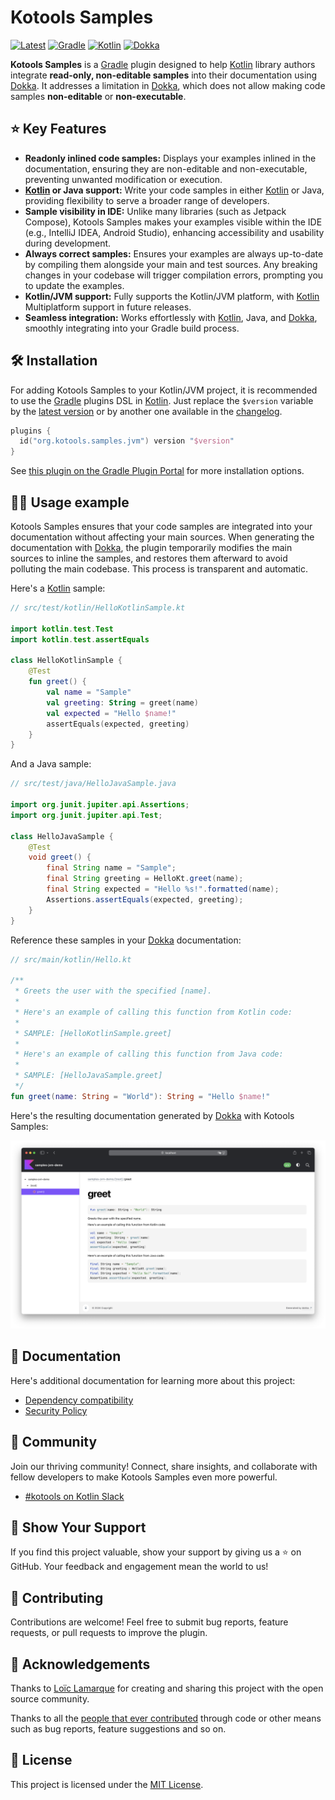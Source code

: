 # Kotools Samples

[![Latest][kotools-samples-badge]][kotools-samples-releases]
[![Gradle][gradle-badge]][gradle]
[![Kotlin][kotlin-badge]][kotlin]
[![Dokka][dokka-badge]][dokka]

**Kotools Samples** is a [Gradle] plugin designed to help [Kotlin] library
authors integrate **read-only, non-editable samples** into their documentation
using [Dokka]. It addresses a limitation in [Dokka], which does not allow making
code samples **non-editable** or **non-executable**.

## ⭐️ Key Features

- **Readonly inlined code samples:** Displays your examples inlined in the
  documentation, ensuring they are non-editable and non-executable, preventing
  unwanted modification or execution.
- **[Kotlin] or Java support:** Write your code samples in either [Kotlin] or
  Java, providing flexibility to serve a broader range of developers.
- **Sample visibility in IDE:** Unlike many libraries (such as Jetpack Compose),
  Kotools Samples makes your examples visible within the IDE (e.g.,
  IntelliJ IDEA, Android Studio), enhancing accessibility and usability during
  development.
- **Always correct samples:** Ensures your examples are always up-to-date by
  compiling them alongside your main and test sources. Any breaking changes in
  your codebase will trigger compilation errors, prompting you to update the
  examples.
- **Kotlin/JVM support:** Fully supports the Kotlin/JVM platform, with [Kotlin]
  Multiplatform support in future releases.
- **Seamless integration:** Works effortlessly with [Kotlin], Java, and [Dokka],
  smoothly integrating into your Gradle build process.

## 🛠️ Installation

For adding Kotools Samples to your Kotlin/JVM project, it is recommended to use
the [Gradle] plugins DSL in [Kotlin]. Just replace the `$version` variable by
the [latest version](#kotools-samples) or by another one available in the
[changelog](CHANGELOG.md).

```kotlin
plugins {
  id("org.kotools.samples.jvm") version "$version"
}
```

See [this plugin on the Gradle Plugin Portal][kotools-samples-plugin] for more
installation options.

## 🧑‍💻 Usage example

Kotools Samples ensures that your code samples are integrated into your
documentation without affecting your main sources. When generating the
documentation with [Dokka], the plugin temporarily modifies the main sources to
inline the samples, and restores them afterward to avoid polluting the main
codebase. This process is transparent and automatic.

Here's a [Kotlin] sample:

```kotlin
// src/test/kotlin/HelloKotlinSample.kt

import kotlin.test.Test
import kotlin.test.assertEquals

class HelloKotlinSample {
    @Test
    fun greet() {
        val name = "Sample"
        val greeting: String = greet(name)
        val expected = "Hello $name!"
        assertEquals(expected, greeting)
    }
}
```

And a Java sample:

```java
// src/test/java/HelloJavaSample.java

import org.junit.jupiter.api.Assertions;
import org.junit.jupiter.api.Test;

class HelloJavaSample {
    @Test
    void greet() {
        final String name = "Sample";
        final String greeting = HelloKt.greet(name);
        final String expected = "Hello %s!".formatted(name);
        Assertions.assertEquals(expected, greeting);
    }
}
```

Reference these samples in your [Dokka] documentation:

```kotlin
// src/main/kotlin/Hello.kt

/**
 * Greets the user with the specified [name].
 *
 * Here's an example of calling this function from Kotlin code:
 *
 * SAMPLE: [HelloKotlinSample.greet]
 *
 * Here's an example of calling this function from Java code:
 *
 * SAMPLE: [HelloJavaSample.greet]
 */
fun greet(name: String = "World"): String = "Hello $name!"
```

Here's the resulting documentation generated by [Dokka] with Kotools Samples:

![Screenshot](jvm-demo/screenshot.png)

## 📝 Documentation

Here's additional documentation for learning more about this project:

- [Dependency compatibility](documentation/dependencies.md)
- [Security Policy](SECURITY.md)

## 🤝 Community

Join our thriving community! Connect, share insights, and collaborate with
fellow developers to make Kotools Samples even more powerful.

- [#kotools on Kotlin Slack](https://kotlinlang.slack.com/archives/C05H0L1LD25)

## 📣 Show Your Support

If you find this project valuable, show your support by giving us a ⭐️ on
GitHub. Your feedback and engagement mean the world to us!

## 🚧 Contributing

Contributions are welcome! Feel free to submit bug reports, feature requests, or
pull requests to improve the plugin.

## 🙏 Acknowledgements

Thanks to [Loïc Lamarque][@LVMVRQUXL] for creating and sharing this project with
the open source community.

Thanks to all the [people that ever contributed][kotools-samples-contributors]
through code or other means such as bug reports, feature suggestions and so on.

## 📄 License

This project is licensed under the [MIT License](LICENSE.txt).

<!------------------------------- Shared links -------------------------------->

[@LVMVRQUXL]: https://github.com/LVMVRQUXL
[dokka]: https://kotl.in/dokka
[dokka-badge]: https://img.shields.io/badge/Dokka-v1.9.20-blue
[gradle]: https://gradle.org
[gradle-badge]: https://img.shields.io/badge/Gradle-v8.12.1-blue
[kotlin]: https://kotlinlang.org
[kotlin-badge]: https://img.shields.io/badge/Kotlin-v1.9.25-blue?logo=kotlin
[kotools-samples-badge]: https://img.shields.io/gradle-plugin-portal/v/org.kotools.samples.jvm?label=Latest
[kotools-samples-contributors]: https://github.com/kotools/samples/graphs/contributors
[kotools-samples-plugin]: https://plugins.gradle.org/plugin/org.kotools.samples.jvm
[kotools-samples-releases]: https://github.com/kotools/samples/releases
